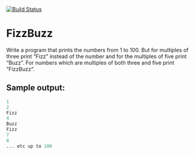 [![Build Status](https://travis-ci.com/jmaupoux/bootstrap-kata-fizzbuzz.svg?branch=java)](https://travis-ci.com/jmaupoux/bootstrap-kata-fizzbuzz)

# FizzBuzz

Write a program that prints the numbers from 1 to 100. But for multiples of three print “Fizz” instead of the number and for the multiples of five print “Buzz”. For numbers which are multiples of both three and five print “FizzBuzz“.

## Sample output:

```s
1
2
Fizz
4
Buzz
Fizz
7
8
... etc up to 100
```

